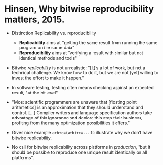 # Hinsen, Why bitwise reproducibility matters, 2015.

- Distinction Replicability vs. reproducibility
  - **Replicability** aims at "getting the same result from running the same program on the same data"
  - **Reproducibility** aims at "verifying a result with similar but not identical methods and tools"

- Bitwise *replicability* is not unrealistic: "[It]’s a lot of work, but not a technical challenge. We know how to do it, but we are not (yet) willing to invest the effort to make it happen."

- In software testing, testing often means checking against an expected result, "at the bit level".

- "Most scientific programmers are unaware that [floating point arithmetics] is an approximation that they should understand and control. [...] Compiler writers and language specification authors take advantage of this ignorance and declare this step their business, profiting from the many optimization possibilities it offers."

- Gives nice example `a+b+c=(a+b)+c=...` to illustrate why we don't have bitwise replicability.

- No call for bitwise replicability across platforms in *production*, "but it should be possible to reproduce one unique result identically on all platforms".

[Hinsen2015]: https://khinsen.wordpress.com/2015/01/07/why-bitwise-reproducibility-matters/
